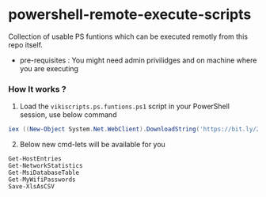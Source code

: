 # powershell-remote-execute-scripts

Collection of usable PS funtions which can be executed remotly from this repo itself.

* pre-requisites : You might need admin privilidges and  on machine where you are executing

### How It works ?

1. Load the `vikiscripts.ps.funtions.ps1` script in your PowerShell session, use below command

```powershell
iex ((New-Object System.Net.WebClient).DownloadString('https://bit.ly/2NnlJlS'))
```

2. Below new cmd-lets will be available for you

```
Get-HostEntries
Get-NetworkStatistics
Get-MsiDatabaseTable
Get-MyWifiPasswords
Save-XlsAsCSV
```
